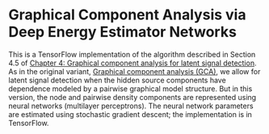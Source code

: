 # Graphical Component Analysis via Deep Energy Estimator Networks
This is a TensorFlow implementation of the algorithm described in Section 4.5 of <a href="https://github.com/nataliedoss/Thesis/blob/master/main.pdf" download>Chapter 4: Graphical component analysis for latent signal detection</a>. As in the original variant, <a href="https://github.com/nataliedoss/Graphical-component-analysis-R" download>Graphical component analysis (GCA)</a>, we allow for latent signal detection when the hidden source components have dependence modeled by a pairwise graphical model structure. But in this version, the node and pairwise density components are represented using neural networks (multilayer perceptrons). The neural network parameters are estimated using stochastic gradient descent; the implementation is in TensorFlow.

